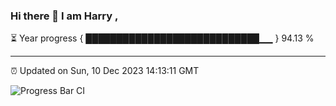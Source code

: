 ### Hi there 👋 I am Harry , 

⏳ Year progress { ████████████████████████████▁▁ } 94.13 %

---

⏰ Updated on Sun, 10 Dec 2023 14:13:11 GMT

![Progress Bar CI](https://github.com/duykhang68/duykhang68/workflows/Progress%20Bar%20CI/badge.svg)
